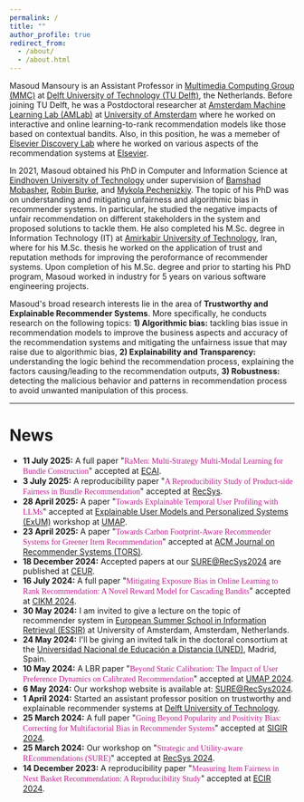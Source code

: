 ```yaml
---
permalink: /
title: ""
author_profile: true
redirect_from: 
  - /about/
  - /about.html
---
```



Masoud Mansoury is an Assistant Professor in [Multimedia Computing Group (MMC)](https://www.tudelft.nl/ewi/over-de-faculteit/afdelingen/intelligent-systems/multimedia-computing) at [Delft University of Technology (TU Delft)](https://www.tudelft.nl/), the Netherlands. Before joining TU Delft, he was a Postdoctoral researcher at [Amsterdam Machine Learning Lab (AMLab)](https://amlab.science.uva.nl/) at [University of Amsterdam](https://www.uva.nl/en) where he worked on interactive and online learning-to-rank recommendation models like those based on contextual bandits. Also, in this position, he was a memeber of [Elsevier Discovery Lab](https://discoverylab.ai/) where he worked on various aspects of the recommendation systems at [Elsevier](https://www.elsevier.com/).

In 2021, Masoud obtained his PhD in Computer and Information Science at [Eindhoven University of Technology](https://www.tue.nl/en/) under supervision of [Bamshad Mobasher](https://www.cdm.depaul.edu/Faculty-and-Staff/pages/faculty-info.aspx?fid=653), [Robin Burke](https://www.colorado.edu/cmci/people/college-leadership/robin-burke), and [Mykola Pechenizkiy](https://www.tue.nl/en/research/researchers/mykola-pechenizkiy). The topic of his PhD was on understanding and mitigating unfairness and algorithmic bias in recommender systems. In particular, he studied the negative impacts of unfair recommendation on different stakeholders in the system and proposed solutions to tackle them. He also completed his M.Sc. degree in Information Technology (IT) at [Amirkabir University of Technology](https://aut.ac.ir/index.php?sid=1&slc_lang=en), Iran, where for his M.Sc. thesis he worked on the application of trust and reputation methods for improving the peroformance of recommender systems. Upon completion of his M.Sc. degree and prior to starting his PhD program, Masoud worked in industry for 5 years on various software engineering projects.

Masoud's broad research interests lie in the area of **Trustworthy and Explainable Recommender Systems**. More specifically, he conducts research on the following topics: **1) Algorithmic bias:** tackling bias issue in recommendation models to improve the business aspects and accuracy of the recommendation systems and mitigating the unfairness issue that may raise due to algorithmic bias, **2) Explainability and Transparency:** understanding the logic behind the recommendation process, explaining the factors causing/leading to the recommendation outputs, **3) Robustness:** detecting the malicious behavior and patterns in recommendation process to avoid unwanted manipulation of this process.


<!-- <span style='color:#FF0000;font-weight:bold'>To prospective and self-motivated students:</span> <span style='color:#FF0000;'>I have an open PhD position on Trustworthy Recommender Systems, covering fascinating topics such as explainability, robustness, bias and fairness in recommender systems. Deadline for submitting the application is July 25, 2024. For more information check the [vacancy page](https://www.tudelft.nl/over-tu-delft/werken-bij-tu-delft/vacatures/details?jobId=17765).</span> -->

-------------------------------------------------------------------

# News

* **11 July 2025:** A full paper "<span style='color:#BF1E8D;font-family: "Book Antiqua";'>RaMen: Multi-Strategy Multi-Modal Learning for Bundle Construction</span>" accepted at [ECAI](https://ecai2025.org/).
* **3 July 2025:** A reproducibility paper "<span style='color:#BF1E8D;font-family: "Book Antiqua";'>A Reproducibility Study of Product-side Fairness in Bundle Recommendation</span>" accepted at [RecSys](https://recsys.acm.org/recsys25/).
* **28 April 2025:** A paper "<span style='color:#BF1E8D;font-family: "Book Antiqua";'>Towards Explainable Temporal User Profiling with LLMs</span>" accepted at [Explainable User Models and Personalized Systems (ExUM)](https://swap.di.uniba.it/exum/) workshop at [UMAP](https://www.um.org/umap2025/).
* **23 April 2025:** A paper "<span style='color:#BF1E8D;font-family: "Book Antiqua";'>Towards Carbon Footprint-Aware Recommender Systems for Greener Item Recommendation</span>" accepted at [ACM Journal on Recommender Systems (TORS)](https://dl.acm.org/journal/tors).
* **18 December 2024:** Accepted papers at our [SURE@RecSys2024](https://sites.google.com/view/sure-2024/home) are published at [CEUR](https://ceur-ws.org/Vol-3873/).
* **16 July 2024:** A full paper "<span style='color:#BF1E8D;font-family: "Book Antiqua";'>Mitigating Exposure Bias in Online Learning to Rank Recommendation: A Novel Reward Model for Cascading Bandits</span>" accepted at [CIKM 2024](https://cikm2024.org/).
* **30 May 2024:** I am invited to give a lecture on the topic of recommender system in [European Summer School in Information Retrieval (ESSIR)](https://2024.essir.eu/) at University of Amsterdam, Amsterdam, Netherlands.
* **24 May 2024:** I'll be giving an invited talk in the doctoral consortium at the [Universidad Nacional de Educación a Distancia (UNED)](https://www.uned.es/universidad/inicio/en/), Madrid, Spain.
* **10 May 2024:** A LBR paper "<span style='color:#BF1E8D;font-family: "Book Antiqua";'>Beyond Static Calibration: The Impact of User Preference Dynamics on Calibrated Recommendation</span>" accepted at [UMAP 2024](https://www.um.org/umap2024/).
* **6 May 2024:** Our workshop website is available at: [SURE@RecSys2024](https://sites.google.com/view/sure-2024/home).
* **1 April 2024:** Started an assistant professor position on trustworthy and explainable recommender systems at [Delft University of Technology](https://www.tudelft.nl/).
* **25 March 2024:** A full paper "<span style='color:#BF1E8D;font-family: "Book Antiqua";'>Going Beyond Popularity and Positivity Bias: Correcting for Multifactorial Bias in Recommender Systems</span>" accepted at [SIGIR 2024](https://sigir-2024.github.io/).
* **25 March 2024:** Our workshop on "<span style='color:#BF1E8D;font-family: "Book Antiqua";'>Strategic and Utility-aware REcommendations (SURE)</span>" accepted at [RecSys 2024](https://recsys.acm.org/recsys24/).
* **14 December 2023:** A reproducibility paper "<span style='color:#BF1E8D;font-family: "Book Antiqua";'>Measuring Item Fairness in Next Basket Recommendation: A Reproducibility Study</span>" accepted at [ECIR 2024](https://www.ecir2024.org/).


